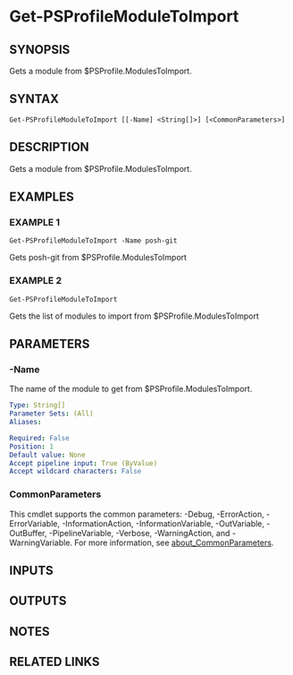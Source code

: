 # Get-PSProfileModuleToImport

## SYNOPSIS
Gets a module from $PSProfile.ModulesToImport.

## SYNTAX

```
Get-PSProfileModuleToImport [[-Name] <String[]>] [<CommonParameters>]
```

## DESCRIPTION
Gets a module from $PSProfile.ModulesToImport.

## EXAMPLES

### EXAMPLE 1
```
Get-PSProfileModuleToImport -Name posh-git
```

Gets posh-git from $PSProfile.ModulesToImport

### EXAMPLE 2
```
Get-PSProfileModuleToImport
```

Gets the list of modules to import from $PSProfile.ModulesToImport

## PARAMETERS

### -Name
The name of the module to get from $PSProfile.ModulesToImport.

```yaml
Type: String[]
Parameter Sets: (All)
Aliases:

Required: False
Position: 1
Default value: None
Accept pipeline input: True (ByValue)
Accept wildcard characters: False
```

### CommonParameters
This cmdlet supports the common parameters: -Debug, -ErrorAction, -ErrorVariable, -InformationAction, -InformationVariable, -OutVariable, -OutBuffer, -PipelineVariable, -Verbose, -WarningAction, and -WarningVariable. For more information, see [about_CommonParameters](http://go.microsoft.com/fwlink/?LinkID=113216).

## INPUTS

## OUTPUTS

## NOTES

## RELATED LINKS
